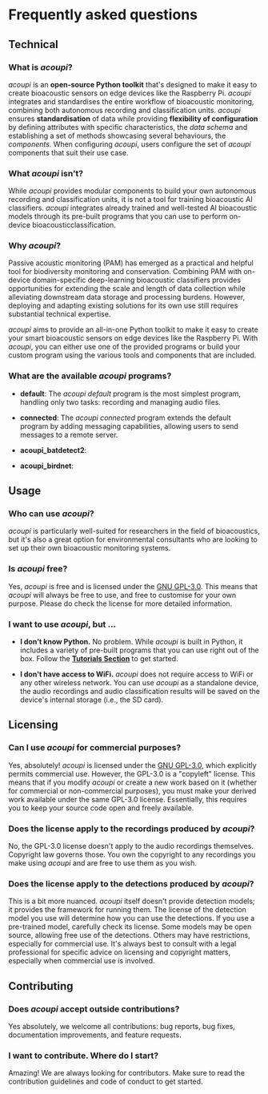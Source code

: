 # Frequently asked questions

## Technical

### What is _acoupi_?

_acoupi_ is an **open-source Python toolkit** that's designed to make it easy to create bioacoustic sensors on edge devices like the Raspberry Pi.
_acoupi_ integrates and standardises the entire workflow of bioacoustic monitoring, combining both autonomous recording and classification units.
_acoupi_ ensures **standardisation** of data while providing **flexibility of configuration** by defining attributes with specific characteristics, the _data schema_ and establishing a set of methods showcasing several behaviours, the _components_.
When configuring _acoupi_, users configure the set of _acoupi_ components that suit their use case.

### What _acoupi_ isn't?

While _acoupi_ provides modular components to build your own autonomous recording and classification units, it is not a tool for training bioacoustic AI classifiers.
_acoupi_ integrates already trained and well-tested AI bioacoustic models through its pre-built programs that you can use to perform on-device bioacousticclassification.

### Why _acoupi_?

Passive acoustic monitoring (PAM) has emerged as a practical and helpful tool for biodiversity monitoring and conservation.
Combining PAM with on-device domain-specific deep-learning bioacoustic classifiers provides opportunities for extending the scale and length of data collection while alleviating downstream data storage and processing burdens.
However, deploying and adapting existing solutions for its own use still requires substantial technical expertise.

_acoupi_ aims to provide an all-in-one Python toolkit to make it easy to create your smart bioacoustic sensors on edge devices like the Raspberry Pi.
With _acoupi_, you can either use one of the provided programs or build your custom program using the various tools and components that are included.

### What are the available _acoupi_ programs?

- **default**: The _acoupi default_ program is the most simplest program, handling only two tasks: recording and managing audio files.

- **connected**: The _acoupi connected_ program extends the default program by adding messaging capabilities, allowing users to send messages to a remote server.

- **acoupi_batdetect2**:

- **acoupi_birdnet**:

## Usage

### Who can use _acoupi_?

_acoupi_ is particularly well-suited for researchers in the field of bioacoustics, but it's also a great option for environmental consultants who are looking to set up their own bioacoustic monitoring systems.

### Is _acoupi_ free?

Yes, _acoupi_ is free and is licensed under the [GNU GPL-3.0](license.md).
This means that _acoupi_ will always be free to use, and free to customise for your own purpose.
Please do check the license for more detailed information.

### I want to use _acoupi_, but ...

- **I don't know Python.** No problem.
    While _acoupi_ is built in Python, it includes a variety of pre-built programs that you can use right out of the box.
    Follow the [**Tutorials Section**](tutorials/index.md) to get started.

- **I don't have access to WiFi.** _acoupi_ does not require access to WiFi or any other wireless network.
    You can use _acoupi_ as a standalone device, the audio recordings and audio classification results will be saved on the device's internal storage (i.e., the SD card).

## Licensing

### Can I use _acoupi_ for commercial purposes?

Yes, absolutely! _acoupi_ is licensed under the [GNU GPL-3.0](license.md), which explicitly permits commercial use.
However, the GPL-3.0 is a "copyleft" license.
This means that if you modify _acoupi_ or create a new work based on it (whether for commercial or non-commercial purposes), you must make your derived work available under the same GPL-3.0 license.
Essentially, this requires you to keep your source code open and freely available.

### Does the license apply to the recordings produced by _acoupi_?

No, the GPL-3.0 license doesn't apply to the audio recordings themselves.
Copyright law governs those.
You own the copyright to any recordings you make using _acoupi_ and are free to use them as you wish.

### Does the license apply to the detections produced by _acoupi_?

This is a bit more nuanced.
_acoupi_ itself doesn't provide detection models; it provides the framework for running them.
The license of the detection model you use will determine how you can use the detections.
If you use a pre-trained model, carefully check its license.
Some models may be open source, allowing free use of the detections.
Others may have restrictions, especially for commercial use.
It's always best to consult with a legal professional for specific advice on licensing and copyright matters, especially when commercial use is involved.

## Contributing

### Does _acoupi_ accept outside contributions?

Yes absolutely, we welcome all contributions: bug reports, bug fixes, documentation improvements, and feature requests.

### I want to contribute. Where do I start?

Amazing! We are always looking for contributors.
Make sure to read the contribution guidelines and code of conduct to get started.
